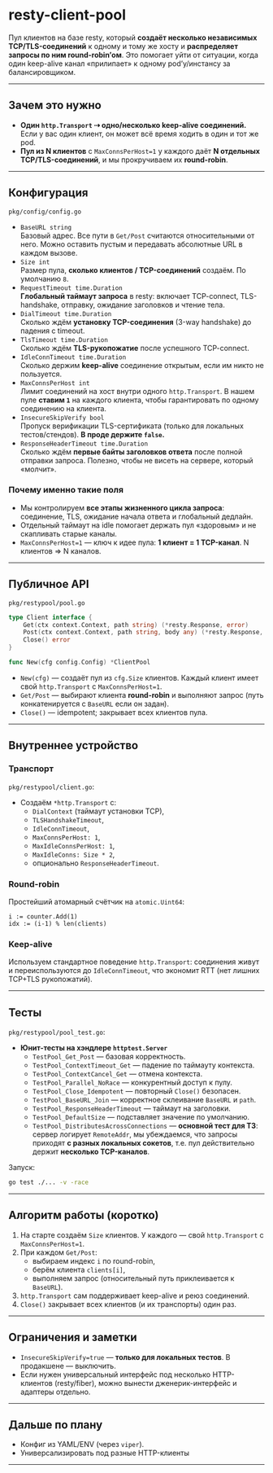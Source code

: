 # resty-client-pool

Пул клиентов на базе resty, который **создаёт несколько независимых TCP/TLS-соединений** к одному и тому же хосту и **распределяет запросы по ним round-robin’ом**. Это помогает уйти от ситуации, когда один keep-alive канал «прилипает» к одному pod’у/инстансу за балансировщиком.

---

## Зачем это нужно

- **Один `http.Transport` ⇢ одно/несколько keep-alive соединений.** Если у вас один клиент, он может всё время ходить в один и тот же pod.
- **Пул из N клиентов** с `MaxConnsPerHost=1` у каждого даёт **N отдельных TCP/TLS-соединений**, и мы прокручиваем их **round-robin**.

---

## Конфигурация

`pkg/config/config.go`

- `BaseURL string`  
  Базовый адрес. Все пути в `Get/Post` считаются относительными от него. Можно оставить пустым и передавать абсолютные URL в каждом вызове.
- `Size int`  
  Размер пула, **сколько клиентов / TCP-соединений** создаём. По умолчанию `8`.
- `RequestTimeout time.Duration`  
  **Глобальный таймаут запроса** в resty: включает TCP-connect, TLS-handshake, отправку, ожидание заголовков и чтение тела.
- `DialTimeout time.Duration`  
  Сколько ждём **установку TCP-соединения** (3-way handshake) до падения с timeout.
- `TlsTimeout time.Duration`  
  Сколько ждём **TLS-рукопожатие** после успешного TCP-connect.
- `IdleConnTimeout time.Duration`  
  Сколько держим **keep-alive** соединение открытым, если им никто не пользуется.
- `MaxConnsPerHost int`  
  Лимит соединений на хост внутри одного `http.Transport`. В нашем пуле **ставим `1`** на каждого клиента, чтобы гарантировать по одному соединению на клиента.
- `InsecureSkipVerify bool`  
  Пропуск верификации TLS-сертификата (только для локальных тестов/стендов). **В проде держите `false`.**
- `ResponseHeaderTimeout time.Duration`  
  Сколько ждём **первые байты заголовков ответа** после полной отправки запроса. Полезно, чтобы не висеть на сервере, который «молчит».

### Почему именно такие поля

- Мы контролируем **все этапы жизненного цикла запроса**: соединение, TLS, ожидание начала ответа и глобальный дедлайн.
- Отдельный таймаут на idle помогает держать пул «здоровым» и не скапливать старые каналы.
- `MaxConnsPerHost=1` — ключ к идее пула: **1 клиент = 1 TCP-канал**. N клиентов ⇒ N каналов.

---

## Публичное API

`pkg/restypool/pool.go`

```go
type Client interface {
    Get(ctx context.Context, path string) (*resty.Response, error)
    Post(ctx context.Context, path string, body any) (*resty.Response, error)
    Close() error
}

func New(cfg config.Config) *ClientPool
```

- `New(cfg)` — создаёт пул из `cfg.Size` клиентов. Каждый клиент имеет свой `http.Transport` с `MaxConnsPerHost=1`.
- `Get/Post` — выбирают клиента **round-robin** и выполняют запрос (путь конкатенируется с `BaseURL` если он задан).
- `Close()` — idempotent; закрывает всех клиентов пула.

---

## Внутреннее устройство

### Транспорт

`pkg/restypool/client.go`:

- Создаём `*http.Transport` с:
  - `DialContext` (таймаут установки TCP),
  - `TLSHandshakeTimeout`,
  - `IdleConnTimeout`,
  - `MaxConnsPerHost: 1`,
  - `MaxIdleConnsPerHost: 1`,
  - `MaxIdleConns: Size * 2`,
  - опционально `ResponseHeaderTimeout`.

### Round-robin

Простейший атомарный счётчик на `atomic.Uint64`:

```
i := counter.Add(1)
idx := (i-1) % len(clients)
```

### Keep-alive

Используем стандартное поведение `http.Transport`: соединения живут и переиспользуются до `IdleConnTimeout`, что экономит RTT (нет лишних TCP+TLS рукопожатий).

---

## Тесты

`pkg/restypool/pool_test.go`:

- **Юнит-тесты на хэндлере `httptest.Server`**
  - `TestPool_Get_Post` — базовая корректность.
  - `TestPool_ContextTimeout_Get` — падение по таймауту контекста.
  - `TestPool_ContextCancel_Get` — отмена контекста.
  - `TestPool_Parallel_NoRace` — конкурентный доступ к пулу.
  - `TestPool_Close_Idempotent` — повторный `Close()` безопасен.
  - `TestPool_BaseURL_Join` — корректное склеивание `BaseURL` и `path`.
  - `TestPool_ResponseHeaderTimeout` — таймаут на заголовки.
  - `TestPool_DefaultSize` — подставляет значение по умолчанию.
  - `TestPool_DistributesAcrossConnections` — **основной тест для ТЗ**: сервер логирует `RemoteAddr`, мы убеждаемся, что запросы приходят **с разных локальных сокетов**, т.е. пул действительно держит **несколько TCP-каналов**.

Запуск:

```bash
go test ./... -v -race
```

---

## Алгоритм работы (коротко)

1. На старте создаём `Size` клиентов. У каждого — свой `http.Transport` с `MaxConnsPerHost=1`.
2. При каждом `Get/Post`:
   - выбираем индекс `i` по round-robin,
   - берём клиента `clients[i]`,
   - выполняем запрос (относительный путь приклеивается к `BaseURL`).
3. `http.Transport` сам поддерживает keep-alive и реюз соединений.
4. `Close()` закрывает всех клиентов (и их транспорты) один раз.

---

## Ограничения и заметки

- `InsecureSkipVerify=true` — **только для локальных тестов**. В продакшене — выключить.
- Если нужен универсальный интерфейс под несколько HTTP-клиентов (resty/fiber), можно вынести дженерик-интерфейс и адаптеры отдельно.

---

## Дальше по плану

- Конфиг из YAML/ENV (через `viper`).
- Универсализировать под разные HTTP-клиенты
---
